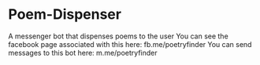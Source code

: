 # Poem-Dispenser
A messenger bot that dispenses poems to the user
You can see the facebook page associated with this here: fb.me/poetryfinder
You can send messages to this bot here: m.me/poetryfinder